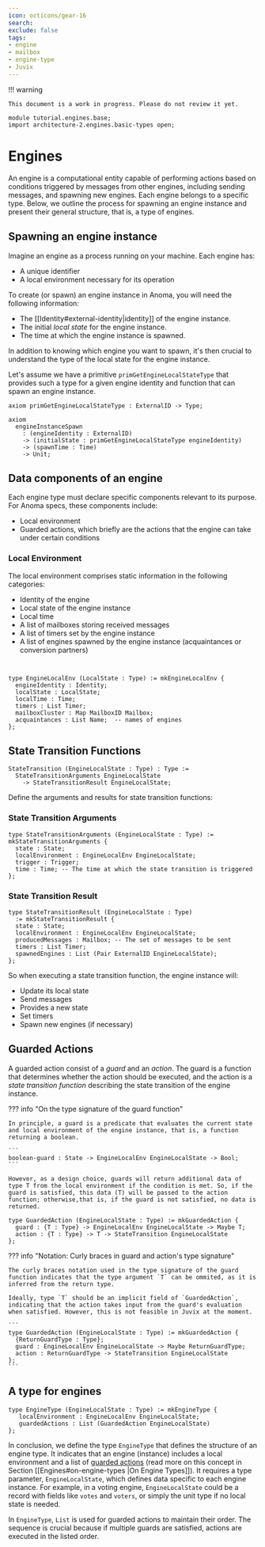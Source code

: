 ```yaml
---
icon: octicons/gear-16
search:
exclude: false
tags:
- engine
- mailbox
- engine-type
- Juvix
---
```


!!! warning

    This document is a work in progress. Please do not review it yet.


```juvix hide
module tutorial.engines.base;
import architecture-2.engines.basic-types open;
```

# Engines

An engine is a computational entity capable of performing actions based on conditions triggered by messages from other engines, including sending messages, and spawning new engines. Each engine belongs to a specific type. Below, we outline the process for spawning an engine instance and present their general structure, that is, a type of engines.


## Spawning an engine instance

Imagine an engine as a process running on your machine. Each engine has:

- A unique identifier
- A local environment necessary for its operation

To create (or spawn) an engine instance in Anoma, you will need the following information:

- The [[Identity#external-identity|identity]] of the engine instance.
- The initial _local state_ for the engine instance.
- The time at which the engine instance is spawned.

In addition to knowing which engine you want to spawn, it's then crucial to understand the type of the local state for the engine instance.  

Let's assume we have a primitive `primGetEngineLocalStateType` that provides such a type for a given engine identity and function that can spawn an engine instance.

```juvix
axiom primGetEngineLocalStateType : ExternalID -> Type;
```

```juvix
axiom 
  engineInstanceSpawn
    : (engineIdentity : ExternalID)
    -> (initialState : primGetEngineLocalStateType engineIdentity)
    -> (spawnTime : Time)
    -> Unit;
```

## Data components of an engine

Each engine type must declare specific components relevant to its purpose. 
For Anoma specs, these components include:

- Local environment
- Guarded actions, which briefly are the actions that the engine can take under certain conditions


### Local Environment

The local environment comprises static information in the following categories:

- Identity of the engine
- Local state of the engine instance
- Local time
- A list of mailboxes storing received messages
- A list of timers set by the engine instance
- A list of engines spawned by the engine instance (acquaintances or conversion
  partners)

<!-- As part of the local state, we have specific-types. Not sure if it's useful to have that info seperately. -->


```juvix


type EngineLocalEnv (LocalState : Type) := mkEngineLocalEnv {
  engineIdentity : Identity;
  localState : LocalState;
  localTime : Time;
  timers : List Timer;
  mailboxCluster : Map MailboxID Mailbox;
  acquaintances : List Name;  -- names of engines
};
```

## State Transition Functions

```juvix
StateTransition (EngineLocalState : Type) : Type := 
  StateTransitionArguments EngineLocalState 
    -> StateTransitionResult EngineLocalState;
```

Define the arguments and results for state transition functions:

### State Transition Arguments

```juvix
type StateTransitionArguments (EngineLocalState : Type) := mkStateTransitionArguments {
  state : State;
  localEnvironment : EngineLocalEnv EngineLocalState;
  trigger : Trigger;
  time : Time; -- The time at which the state transition is triggered
};
```

<!-- This is more involved for sure, for now, we can keep it simple. -->

### State Transition Result

```juvix
type StateTransitionResult (EngineLocalState : Type)
  := mkStateTransitionResult {
  state : State;
  localEnvironment : EngineLocalEnv EngineLocalState;
  producedMessages : Mailbox; -- The set of messages to be sent
  timers : List Timer;
  spawnedEngines : List (Pair ExternalID EngineLocalState); 
};
```

So when executing a state transition function, the engine instance will:

- Update its local state
- Send messages
- Provides a new state
- Set timers
- Spawn new engines (if necessary)

## Guarded Actions

A guarded action consist of a _guard_ and an _action_. The guard is a
  function that determines whether the action should be executed, and the action
  is a _state transition function_ describing the state transition of the engine
  instance.

??? info "On the type signature of the guard function"

    In principle, a guard is a predicate that evaluates the current state and local environment of the engine instance, that is, a function returning a boolean. 
    
    ```
    boolean-guard : State -> EngineLocalEnv EngineLocalState -> Bool;
    ```
    
    However, as a design choice, guards will return additional data of type T from the local environment if the condition is met. So, if the guard is satisfied, this data (T) will be passed to the action function; otherwise,that is, if the guard is not satisfied, no data is returned.
    

```juvix
type GuardedAction (EngineLocalState : Type) := mkGuardedAction {
  guard : {T : Type} -> EngineLocalEnv EngineLocalState -> Maybe T;
  action : {T : Type} -> T -> StateTransition EngineLocalState
};
```

??? info "Notation: Curly braces in guard and action's type signature"

    The curly braces notation used in the type signature of the guard function indicates that the type argument `T` can be ommited, as it is inferred from the return type.

    Ideally, type `T` should be an implicit field of `GuardedAction`, indicating that the action takes input from the guard's evaluation when satisfied. However, this is not feasible in Juvix at the moment.

    ```
    type GuardedAction (EngineLocalState : Type) := mkGuardedAction {
      {ReturnGuardType : Type};
      guard : EngineLocalEnv EngineLocalState -> Maybe ReturnGuardType;
      action : ReturnGuardType -> StateTransition EngineLocalState
    };
    ```

## A type for engines


```juvix
type EngineType (EngineLocalState : Type) := mkEngineType {
   localEnvironment : EngineLocalEnv EngineLocalState;
   guardedActions : List (GuardedAction EngineLocalState)
};
```

In conclusion, we define the type `EngineType` that
defines the structure of an engine type. It indicates that an engine (instance) includes a local environment and a list of [guarded actions](#guarded-actions) (read more on this concept in Section [[Engines#on-engine-types |On Engine Types]]). It requires a type parameter, `EngineLocalState`, which defines data specific to each engine instance. For example, in a voting engine, `EngineLocalState` could be a record with fields like `votes` and `voters`, or simply the unit type if no local state is needed.

In `EngineType`, `List` is used for guarded actions to maintain their order. The sequence is crucial because if multiple guards are satisfied, actions are executed in the listed order.
